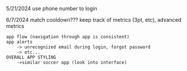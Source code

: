 5/21/2024
    use phone number to login

6/7/2024
    match cooldown???
    keep track of metrics (3pt, etc), advanced metrics
    <!-- 1v1, 3v3, 5v5 MODES -->

    app flow (navigation through app is consistent)
    app alerts
        -> unrecognized email during login, forgot password
        -> etc...
    OVERALL APP STYLING
        ->similar soccer app (look into interface)


